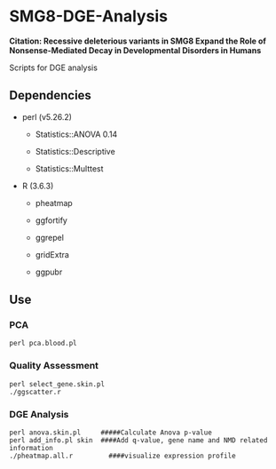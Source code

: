 # SMG8-DGE-Analysis

**Citation: Recessive deleterious variants in SMG8 Expand the Role of Nonsense-Mediated Decay in Developmental Disorders in Humans**

Scripts for DGE analysis

## Dependencies
- perl (v5.26.2)

  - Statistics::ANOVA 0.14

  - Statistics::Descriptive

  - Statistics::Multtest

- R (3.6.3)

  - pheatmap

  - ggfortify

  - ggrepel
  
  - gridExtra
  
  - ggpubr

## Use 

### PCA
```
perl pca.blood.pl 
```

### Quality Assessment

```
perl select_gene.skin.pl
./ggscatter.r
```

### DGE Analysis

```
perl anova.skin.pl     #####Calculate Anova p-value
perl add_info.pl skin  ####Add q-value, gene name and NMD related information
./pheatmap.all.r         ####visualize expression profile
```
